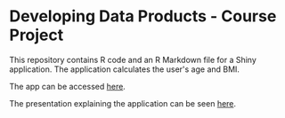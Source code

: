 # Developing Data Products - Course Project

This repository contains R code and an R Markdown file for a Shiny application. The application calculates the user's age and BMI.

The app can be accessed [here](https://gautamp7.shinyapps.io/MyShinyApp/).

The presentation explaining the application can be seen [here](http://rpubs.com/gautamp7/464286).